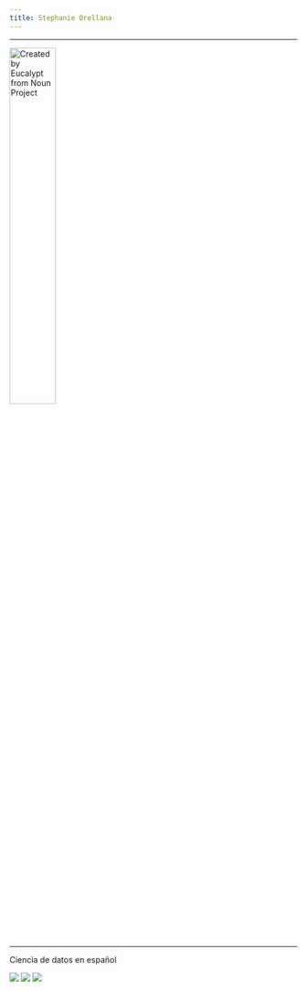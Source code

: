 ```yaml
---
title: Stephanie Orellana
---
```


------


<img ref="about.md" src="images/av.png" alt="Created by Eucalypt from Noun Project" 
	title="Created by Eucalypt from Noun Project" width="40%" height="40%"/> 


------
Ciencia de datos en español

[<img src="images/github.svg">](https://github.com/sporella/) 
[<img src="images/twitter.svg">](https://twitter.com/sporella/)
[<img src="images/at-sign.svg">](mailto:sporella@uc.cl/)